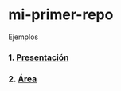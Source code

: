 # mi-primer-repo
Ejemplos

### 1. [Presentación](https://github.com/CesarAlejandroGonzalezRomero/mi-primer-repo/blob/main/presentaci%C3%B3n.c)
### 2. [Área](https://github.com/CesarAlejandroGonzalezRomero/mi-primer-repo/blob/main/area.c)
